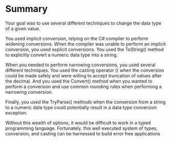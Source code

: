# Summary

Your goal was to use several different techniques to change the data type of a given value.

You used implicit conversion, relying on the C# compiler to perform widening conversions. When the compiler was unable to perform an implicit conversion, you used explicit conversions. You used the ToString() method to explicitly convert a numeric data type into a string.

When you needed to perform narrowing conversions, you used several different techniques. You used the casting operator () when the conversion could be made safely and were willing to accept truncation of values after the decimal. And you used the Convert() method when you wanted to perform a conversion and use common rounding rules when performing a narrowing conversion.

Finally, you used the TryParse() methods when the conversion from a string to a numeric data type could potentially result in a data type conversion exception.

Without this wealth of options, it would be difficult to work in a typed programming language. Fortunately, this well executed system of types, conversion, and casting can be harnessed to build error free applications